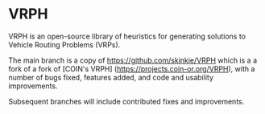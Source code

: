# VRPH

VRPH is an open-source library of heuristics for generating solutions to Vehicle Routing Problems (VRPs).

The main branch is a copy of https://github.com/skinkie/VRPH which is a a fork of a fork of [COIN's VRPH] (https://projects.coin-or.org/VRPH), with a number of bugs fixed, features added, and code and usability improvements.

Subsequent branches will include contributed fixes and improvements.
